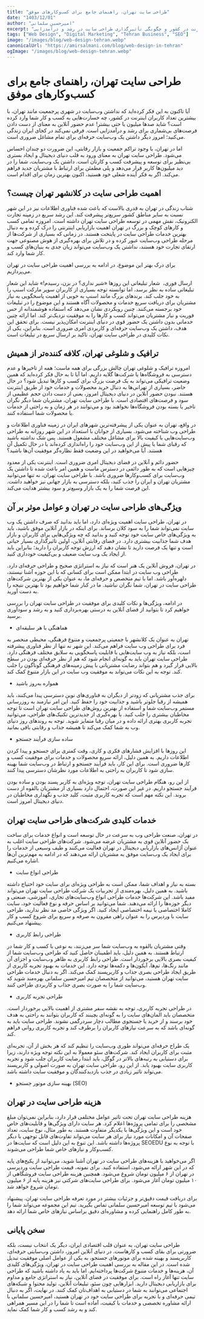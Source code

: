 ```yaml
---
title: "طراحی سایت تهران، راهنمای جامع برای کسب‌وکارهای موفق"
date: "1403/12/01"
author: "امیرحسین سلمانی"
excerpt: "بررسی اهمیت حیاتی وب‌سایت برای کسب و کارها در تهران، شهری با بیشترین تعداد کاربران اینترنت در کشور و چگونگی تأثیرگذاری طراحی سایت در رشد و درآمدزایی."
tags: ["Web Design", "Digital Marketing", "Tehran Business", "SEO"]
image: "/images/blog/web-design-tehran.webp"
canonicalUrl: "https://amirsalmani.com/blog/web-design-in-tehran"
ogImage: "/images/blog/web-design-tehran.webp"
---
```


# طراحی سایت تهران، راهنمای جامع برای کسب‌وکارهای موفق

آیا تاکنون به این فکر کرده‌اید که نداشتن وب‌سایت در شهری پرجمعیت مانند تهران، با بیشترین تعداد کاربران اینترنت در کشور، چه خسارت‌هایی به کسب ‌و کار شما وارد کرده است؟ شاید صدها میلیون یا حتی بیشتر! عدم حضور آنلاین به معنای از دست دادن فرصت‌های بی‌شماری برای رشد و درآمدزایی است. فرقی نمی‌کند در کجای ایران زندگی می‌کنید؛ امروز دیگر داشتن یک وب‌سایت حرفه‌ای برای تمام مشاغل ضروری است.

اما در تهران، با وجود تراکم جمعیت و بازار رقابتی، این ضرورت دو چندان احساس می‌شود. طراحی سایت تهران به معنای ورود به قلب دنیای دیجیتال و ایجاد بستری بی‌نظیر برای توسعه و پیشرفت کسب ‌و کارتان است. داشتن یک وب‌سایت، شما را در دید میلیون‌ها کاربر قرار می‌دهد و پلی مطمئن برای ارتباط با مشتریان جدید فراهم می‌کند. اگر به فکر آینده شغلی خود هستید، اکنون بهترین زمان برای اقدام است. 

## اهمیت طراحی سایت در کلانشهر تهران چیست؟

شتاب زندگی در تهران به قدری بالاست که باعث شده فناوری اطلاعات نیز در این شهر نسبت به سایر مناطق کشور سریع‌تر پیشرفت کند. این رشد سریع در زمینه تجارت الکترونیک، نقش مهمی در توسعه طراحی سایت تهران داشته است. امروزه تمامی کسب ‌و کارهای کوچک و بزرگ در تهران اهمیت بازاریابی اینترنتی را درک کرده و به دنبال بهترین خدمات طراحی سایت در پایتخت هستند. در زمانی که بسیاری از شرکت‌ها از مرحله طراحی وب‌سایت عبور کرده و در تلاش برای بهره‌گیری از هوش مصنوعی جهت ارتقای تجارت خود هستند، نداشتن یک وب‌سایت می‌تواند زیان جدی به بنیان‌های کسب ‌و کار شما وارد کند. 

برای درک بهتر این موضوع، در ادامه به بررسی اهمیت طراحی سایت در تهران می‌پردازیم.

ارسال فوری،  شعار تبلیغاتی این روزها
«شیر نداری؟ در بزن، رسیدم!» شاید این شعار تبلیغاتی ساده به نظر برسد، اما توانسته توجه بسیاری از کاربران سوپر مارکت اسنپ را به خود جلب کند. برندهای بزرگ مانند اسنپ به خوبی از اهمیت پاسخگویی به نیاز مشتریان برای دریافت سریع خدمات و محصولات آگاه هستند و این موضوع را در تبلیغات خود برجسته می‌کنند. 
چنین رویکردی نشان می‌دهد که استفاده هوشمندانه از حس فوریت و نیاز مشتریان می‌تواند کسب ‌و کارها را به موفقیت نزدیک‌تر کند. اما ارائه چنین خدماتی بدون داشتن یک حضور قوی در دنیای اینترنت امکان‌پذیر نیست. برای تحقق این هدف، داشتن یک وب‌سایت حرفه‌ای و کاربردی امری ضروری است. بنابراین، یکی از نکات کلیدی در طراحی سایت تهران، تاکید بر ارسال سریع در تبلیغات است.

## ترافیک و شلوغی تهران، کلافه ‌کننده‌تر از همیش

امروزه ترافیک و شلوغی تهران چالش بزرگی برای همه ماست؛ همه از تاخیرها و عدم دسترسی به فروشگاه‌ها یا شرکت‌ها گلایه داریم. اما آیا تا به حال فکر کرده‌اید که همین وضعیت ترافیکی می‌تواند به یک فرصت بزرگ برای کسب ‌و کارها تبدیل شود؟ در حال حاضر، بسیاری از تهرانی‌ها به دنبال خرید محصولات و خدمات خود از طریق اینترنت هستند. نبودن حضور آنلاین در دنیای دیجیتال امروز، یعنی از دست دادن حجم عظیمی از سود و فرصت‌های اقتصادی است. با طراحی ‌سایت تهران، مشتریان شما دیگر نگران تاخیر یا بسته بودن فروشگاه‌ها نخواهند بود و می‌توانند در هر زمان و به راحتی از خدمات یا محصولات شما استفاده کنند.

در واقع، تهران به عنوان یکی از پیشرفته‌ترین شهرهای ایران در زمینه فناوری اطلاعات و طراحی وب شناخته می‌شود. بسیاری از جوانان با استعداد در این شهر روزانه به طراحی وب‌سایت‌هایی با کیفیت بالا برای مشاغل مختلف مشغول هستند. پس شک نداشته باشید که رقبای شما یا پیش از این وب‌سایت خود را راه‌اندازی کرده‌اند یا در حال تکمیل آن هستند. آیا می‌خواهید در این وضعیت فقط نظاره‌گر موفقیت آن‌ها باشید؟

حضور دائم و آنلاین در فضای دیجیتال امری ضروری است. اینترنت یکی از معدود چیزهایی است که به طور دائمی در دسترس ماست و همین امر باعث شده تا داشتن یک وب‌سایت برای کسب‌وکارها ضروری باشد. با طراحی سایت تهران، نه تنها می‌توانید مشتریان تهران و ایران را جذب کنید، بلکه دسترسی به بازار جهانی نیز خواهید داشت. این فرصت شما را به یک بازار وسیع‌تر و سود بیشتر هدایت می‌کند.

## ویژگی‌های طراحی سایت در تهران و عوامل موثر بر آن

در تهران، طراحی سایت اهمیت ویژه‌ای دارد، اما باید بدانید که صرف داشتن یک وب سایت نمی‌تواند شما را به سود کلان برساند. برای اینکه در بازار آنلاین موفق باشید، باید به ویژگی‌های خاص سایت خود توجه کنید و بدانید که چه ویژگی‌هایی برای کاربران و بازار هدف شما جذابیت بیشتری دارد. در فضای رقابتی آنلاین، اولین تاثیرگذاری بسیار حیاتی است و تنها یک فرصت دارید تا نشان دهید که ارزش توجه کاربران را دارید؛ بنابراین باید از ایجاد یک وب سایت ضعیف و بی‌کیفیت خودداری کنید. 

در تهران، فروش آنلاین یک هنر است که نیاز به استراتژی صحیح و طراحی حرفه‌ای دارد. طراحی وب سایت در ابتدا ممکن است برای کسانی که با این حوزه آشنا نیستند، دلهره‌آور باشد. اما با تیم متخصص و حرفه‌ای ما، به عنوان یکی از بهترین شرکت‌های طراحی سایت در تهران، شما نگران نباشید. ما در کنار شما خواهیم بود تا بهترین نتیجه را به دست آورید. 

در ادامه، ویژگی‌ها و نکات کلیدی برای موفقیت در طراحی سایت تهران را بررسی خواهیم کرد تا بتوانید از فضای آنلاین به درستی بهره‌برداری کنید و به رشد و سودآوری برسید.

<ul>
<li>
<p>هماهنگی با هر سلیقه&zwnj;ای</p>
</li>
</ul>
<p>تهران به عنوان یک کلانشهر با جمعیتی پرجمعیت و متنوع فرهنگی، محیطی منحصر به فرد برای طراحی وب سایت فراهم می&zwnj;کند. این شهر نه تنها از نظر فناوری پیشرفته است، بلکه نیاز به وب سایت&zwnj;هایی با قابلیت پاسخگویی به سلایق مختلف فرهنگی دارد. طراحی سایت تهران باید به گونه&zwnj;ای انجام شود که هم از نظر حرفه&zwnj;ای بودن در سطح بالایی قرار گیرد و هم بتواند رضایت مشتریانی با پیش &zwnj;زمینه&zwnj;های فرهنگی گوناگون را جلب کند. توجه به این نکات می&zwnj;تواند به موفقیت وب سایت در این بازار متنوع کمک کند.</p>
<ul>
<li>
<p>همواره به&zwnj;روز باشید</p>
</li>
</ul>
<p>برای جذب مشتریانی که زودتر از دیگران به فناوری&zwnj;های نوین دسترسی پیدا می&zwnj;کنند، باید همیشه از رقبا جلوتر باشید و جذابیت خود را حفظ کنید. این امر نیازمند به &zwnj;روزرسانی مستمر وب&zwnj;سایت شما و استفاده از بهترین روش&zwnj;های طراحی سایت تهران است تا توجه مخاطبان بیشتری را جلب کنید. با بهره&zwnj;گیری از جدیدترین تکنیک&zwnj;های طراحی، می&zwnj;توانید تجربه کاربری بهتری ارائه داده و در میان رقبا متمایز شوید. توجه به روندهای روز دنیای وب به شما کمک می&zwnj;کند تا همیشه جذاب و رقابتی باقی بمانید.</p>
<ul>
<li>
<p>ساده &zwnj;سازی فرآیند جستجو</p>
</li>
</ul>
<p>این روزها با افزایش فشارهای فکری و کاری، وقت کمتری برای جستجو و پیدا کردن اطلاعات داریم. به همین دلیل، ارائه سریع محصولات و خدمات برای موفقیت کسب &zwnj;و کارها ضروری است. برای این کار، باید فرآیند جستجو و ارتباط در وب&zwnj;سایت شما بهینه &zwnj;سازی شود تا کاربران به راحتی به اطلاعات مورد نظرشان دسترسی پیدا کنند.</p>
<p>از این رو، هنگام طراحی سایت تهران، توجه ویژه&zwnj;ای به کاربر پسند بودن و ساده بودن فرآیند جستجو داریم. در غیر این صورت، احتمال دارد بسیاری از مشتریان بالقوه از دست بروند. این نکته مهم است که تجربه کاربری مثبت، کلید جذب و نگهداری مخاطبان در دنیای دیجیتال امروز است.</p>

## خدمات کلیدی شرکت‌های طراحی سایت تهران


در تهران، صنعت طراحی وب به سرعت در حال توسعه است و انواع خدمات برای ساخت یک حضور آنلاین قوی به مشتریان عرضه می‌شود. شرکت‌های طراحی سایت اغلب به عنوان آژانس‌های بازاریابی دیجیتال در تهران فعالیت می‌کنند و طیف وسیعی از خدمات را برای ایجاد یک وب‌سایت موفق به مشتریان ارائه می‌دهند که در ادامه به مهم‌ترین آن‌ها اشاره می‌کنیم.

<ul>
<li>
<p>طراحی انواع سایت</p>
</li>
</ul>
<p>بسته به نیاز و اهداف شما، ممکن است به طراحی ویژه&zwnj;ای برای سایت خود احتیاج داشته باشید. به همین دلیل، بهره&zwnj;مندی از تجربیات یک شرکت طراحی سایت تهران می&zwnj;تواند مفید باشد. این شرکت&zwnj;ها خدمات طراحی انواع وب&zwnj;سایت&zwnj;های تجاری، آموزشی، صنعتی و دیگر حوزه&zwnj;ها را ارائه می&zwnj;دهند. شما می&zwnj;توانید بر اساس حرفه و نوع فعالیت خود، سایت کاملا اختصاصی یا نیمه اختصاصی ایجاد کنید. اگر ویژگی خاصی مد نظر ندارید، طراحی سایت با وردپرس را به عنوان راهی مقرون به صرفه و سریع برای شروع کسب &zwnj;و کار پیشنهاد می&zwnj;کنیم.</p>
<ul>
<li>
<p>طراحی رابط&nbsp;کاربری </p>
</li>
</ul>
<p>وقتی مشتریان بالقوه به وب&zwnj;سایت شما سر می&zwnj;زنند، به نوعی با کسب &zwnj;و کار شما در ارتباط هستند. به همین دلیل، باید اطمینان حاصل کنید که طراحی وب&zwnj;سایت شما از کیفیت بصری بالایی برخوردار است. طراحی رابط کاربری به ظاهر وب&zwnj;سایت و اجزای آن مانند رنگ&zwnj;ها، تم&zwnj;ها، آیکون&zwnj;ها و دکمه&zwnj;ها توجه دارد. این خدمات به بهبود تجربه کاربری از طریق ایجاد طراحی بصری جذاب و کاربرپسند کمک می&zwnj;کند. اگر به دنبال خدمات طراحی سایت تهران هستید، می&zwnj;توانید از متخصصان تیم امیرحسین سلمانی بهره&zwnj;مند شوید که وب&zwnj;سایت شما را به صورت بصری جذاب و کاربردی طراحی کنند.</p>
<ul>
<li>
<p>طراحی تجربه کاربری </p>
</li>
</ul>
<p>در طراحی تجربه کاربری، توجه به نقشه سفر مشتری از اهمیت بالایی برخوردار است. متخصصان باید المان&zwnj;های سایت را به گونه&zwnj;ای بچینند که کاربران بتوانند به راحتی به هدف خود برسند و از خرید یا جستجوی مطالب دچار سردرگمی نشوند. طراحی سایت باید به گونه&zwnj;ای باشد که به سرعت نیازهای کاربران را برطرف کند و تجربه کاربری روانی فراهم کند.</p>
<p>یک طراح حرفه&zwnj;ای می&zwnj;تواند طوری وب&zwnj;سایت را تنظیم کند که هر بخش از آن، تجربه&zwnj;ای مثبت برای کاربران ایجاد کند. شرکت&zwnj;های سئو معمولا به این نکته توجه ویژه دارند، زیرا برای دستیابی به رتبه&zwnj;های بالاتر در گوگل، باید ابتدا رضایت کاربران جلب شود و تجربه کاربری سایت بهبود یابد. از این رو، طراحی سایت تهران به صورت اصولی و کاربرپسند می&zwnj;تواند تاثیر زیادی در جذب بازدیدکنندگان و موفقیت سایت داشته باشد.</p>
<ul>
<li>
<p>بهینه سازی موتور جستجو (SEO)</p>
</li>
</ul>


## هزینه طراحی سایت در تهران

هزینه طراحی سایت تهران تحت تاثیر عوامل مختلفی قرار دارد، بنابراین نمی‌توان مبلغ مشخصی را برای تمامی پروژه‌ها اعلام کرد. هر سایت دارای ویژگی‌ها و قابلیت‌های خاص خود است و این ویژگی‌ها با یکدیگر متفاوت هستند. به طور مثال، نوع سایت، تعداد صفحات آن و امکانات مورد نیاز برای هر سایت می‌تواند تفاوت‌های قابل توجهی با دیگر پروژه‌ها داشته باشد. این تنوع به این دلیل است که سایت‌ها در SEOEDU با توجه به نوع کسب‌وکار و نیازهای خاص شما طراحی می‌شوند.

اگر می‌خواهید با هزینه‌های طراحی سایت در تهران آشنا شوید، می‌توانید از پکیج‌های پایه که در این شهر ارائه می‌شود، استفاده کنید. برای نمونه، قیمت طراحی سایت وردپرسی در تهران از ۶ میلیون تومان شروع می‌شود. همچنین هزینه طراحی سایت فروشگاهی از ۱۰ میلیون تومان آغاز می‌شود. برای طراحی سایت‌های شرکتی نیز هزینه پایه از ۶ میلیون تومان شروع خواهد شد.

برای دریافت قیمت دقیق‌تر و جزئیات بیشتر در مورد تعرفه طراحی سایت تهران، پیشنهاد می‌شود با تیم توسعه امیرحسین سلمانی تماس بگیرید. تیم این مجموعه می‌تواند شما را به طور کامل راهنمایی کرده و مشاوره‌ای دقیق براساس نیازهای خاص شما ارائه دهد.

## سخن پایانی

طراحی سایت تهران، به عنوان قلب اقتصادی ایران، دیگر یک انتخاب نیست، بلکه ضرورتی برای بقای کسب ‌و کارهاست. در دنیای آنلاین امروز، داشتن وب‌سایتی حرفه‌ای، کاربرپسند و بهینه‌ شده برای موتورهای جستجو، به یکی از عوامل اصلی موفقیت تبدیل شده است. در این مقاله به بررسی اهمیت طراحی سایت در تهران، ویژگی‌های کلیدی آن، هزینه‌ها و خدمات متنوع شرکت‌ها پرداخته‌ایم. اما باید به یاد داشته باشید که طراحی سایت تنها آغاز راه است. برای موفقیت در فضای آنلاین، نیاز به استراتژی جامع و مداوم برای بازاریابی دیجیتال دارید. ابزارهایی چون سئو، تبلیغات آنلاین، تولید محتوا و شبکه‌های اجتماعی می‌توانند به شما در دستیابی به اهداف‌تان کمک کنند. 
در نهایت، اگر به دنبال تیمی حرفه‌ای و با تجربه برای طراحی سایت خود در تهران هستید، امیرحسین سلمانی با ارائه مشاوره تخصصی و خدمات با کیفیت، آماده است تا شما را در این مسیر همراهی کند و به رشد کسب ‌و کار شما کمک نماید.